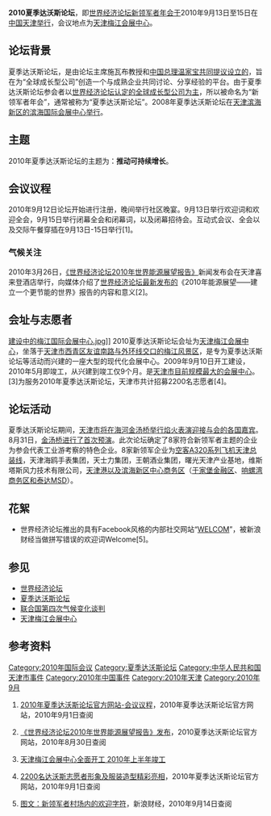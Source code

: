 **2010夏季达沃斯论坛**，即[世界经济论坛新领军者年会于](https://zh.wikipedia.org/wiki/世界经济论坛 "wikilink")2010年9月13日至15日在[中国](https://zh.wikipedia.org/wiki/中华人民共和国 "wikilink")[天津举行](https://zh.wikipedia.org/wiki/天津 "wikilink")，会议地点为[天津梅江会展中心](../Page/天津梅江会展中心.md "wikilink")。

## 论坛背景

夏季达沃斯论坛，是由论坛主席施瓦布教授和[中国总理](https://zh.wikipedia.org/wiki/中华人民共和国总理 "wikilink")[温家宝共同提议设立的](../Page/温家宝.md "wikilink")，旨在为“全球成长型公司”创造一个与成熟企业共同讨论、分享经验的平台。由于夏季达沃斯论坛参会者以[世界经济论坛认定的全球成长型公司为主](https://zh.wikipedia.org/wiki/世界经济论坛 "wikilink")，所以被命名为“新领军者年会”，通常被称为“夏季达沃斯论坛”。2008年夏季达沃斯论坛在[天津滨海新区的](https://zh.wikipedia.org/wiki/天津滨海新区 "wikilink")[滨海国际会展中心举行](../Page/滨海国际会展中心.md "wikilink")。

## 主题

2010年夏季达沃斯论坛的主题为：**推动可持续增长**。

## 会议议程

2010年9月12日论坛开始进行注册，晚间举行社区晚宴。9月13日举行欢迎词和欢迎全会，9月15日举行闭幕全会和闭幕词，以及闭幕招待会。互动式会议、全会以及交际午餐穿插在9月13日-15日举行\[1\]。

### 气候关注

2010年3月26日，[《世界经济论坛2010年世界能源展望报告》](https://web.archive.org/web/20110905095046/http://att.enorth.com.cn/0/06/70/74/6707408_644493.rar)新闻发布会在天津喜来登酒店举行，向媒体介绍了[世界经济论坛最新发布的](https://zh.wikipedia.org/wiki/世界经济论坛 "wikilink")《2010年能源展望——建立一个更节能的世界》报告的内容和意义\[2\]。

## 会址与志愿者

[建设中的梅江国际会展中心.jpg](https://zh.wikipedia.org/wiki/File:建设中的梅江国际会展中心.jpg "fig:建设中的梅江国际会展中心.jpg")\]\]
2010夏季达沃斯论坛会址为[天津梅江会展中心](../Page/天津梅江会展中心.md "wikilink")，坐落于[天津市](../Page/天津市.md "wikilink")[西青区友谊南路与外环线交口的梅江风景区](../Page/西青区.md "wikilink")，是专为夏季达沃斯论坛等活动而兴建的一座大型的现代化会展中心。2009年9月10日开工建设，2010年5月即竣工，从兴建到竣工仅9个月。是[天津市目前规模最大的会展中心](../Page/天津市.md "wikilink")。\[3\]为服务2010年夏季达沃斯论坛，天津市共计招募2200名志愿者\[4\]。

## 论坛活动

夏季达沃斯论坛期间，[天津市将在](../Page/天津市.md "wikilink")[海河](../Page/海河.md "wikilink")[金汤桥举行焰火表演迎接与会的各国嘉宾](../Page/金汤桥.md "wikilink")。8月31日，[金汤桥进行了首次预演](../Page/金汤桥.md "wikilink")。此次论坛确定了8家符合新领军者主题的企业为参会代表工业游考察的特色企业。8家新领军企业为[空客A320系列飞机天津总装线](https://zh.wikipedia.org/wiki/空客A320 "wikilink")，天津海鸥手表集团，天士力集团，王朝酒业集团，曙光天津产业基地，维斯塔斯风力技术有限公司，[天津港以及](../Page/天津港.md "wikilink")[滨海新区中心商务区](../Page/滨海新区.md "wikilink")（[于家堡金融区](../Page/于家堡金融区.md "wikilink")、[响螺湾商务区和](../Page/响螺湾商务区.md "wikilink")[泰达MSD](../Page/泰达MSD.md "wikilink")）。

## 花絮

  - 世界经济论坛推出的具有Facebook风格的内部社交网站“[WELCOM](https://web.archive.org/web/20100901193055/http://www.weforum.org/en/about/WELCOM/index.htm)”，被新浪财经当做拼写错误的欢迎词Welcome\[5\]。

## 参见

  - [世界经济论坛](https://zh.wikipedia.org/wiki/世界经济论坛 "wikilink")
  - [夏季达沃斯论坛](https://zh.wikipedia.org/wiki/夏季达沃斯论坛 "wikilink")
  - [联合国第四次气候变化谈判](https://zh.wikipedia.org/wiki/联合国第四次气候变化谈判 "wikilink")
  - [天津梅江会展中心](../Page/天津梅江会展中心.md "wikilink")

## 参考资料

[Category:2010年国际会议](https://zh.wikipedia.org/wiki/Category:2010年国际会议 "wikilink")
[Category:夏季达沃斯论坛](https://zh.wikipedia.org/wiki/Category:夏季达沃斯论坛 "wikilink")
[Category:中华人民共和国天津市事件](https://zh.wikipedia.org/wiki/Category:中华人民共和国天津市事件 "wikilink")
[Category:2010年中国事件](https://zh.wikipedia.org/wiki/Category:2010年中国事件 "wikilink")
[Category:2010年天津](https://zh.wikipedia.org/wiki/Category:2010年天津 "wikilink")
[Category:2010年9月](https://zh.wikipedia.org/wiki/Category:2010年9月 "wikilink")

1.  [2010年夏季达沃斯论坛官方网站-会议议程](http://www.tj-summerdavos.cn/2010/)，2010年夏季达沃斯论坛官方网站，2010年9月1日查阅
2.  [《世界经济论坛2010年世界能源展望报告》发布](http://www.tj-summerdavos.cn/system/2010/03/26/004561888.shtml)，2010夏季达沃斯论坛官方网站，2010年8月30日查阅
3.  [天津梅江会展中心全面开工 2010年上半年竣工](http://www.022net.com/2009/10-22/466469323149324.html)

4.  [2200名达沃斯志愿者形象及服装造型精彩亮相](http://www.tj-summerdavos.cn/system/2010/09/01/005057155.shtml)，2010年夏季达沃斯论坛官方网站，2010年9月1日查阅
5.  [图文：新领军者村场内的欢迎字符](http://finance.sina.com.cn/hy/20100913/01138643483.shtml)，新浪财经，2010年9月14日查阅